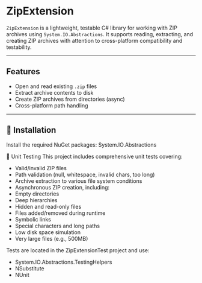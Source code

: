 # ZipExtension

`ZipExtension` is a lightweight, testable C# library for working with ZIP archives using `System.IO.Abstractions`. It supports reading, extracting, and creating ZIP archives with attention to cross-platform compatibility and testability.

---

## Features

-  Open and read existing `.zip` files
-  Extract archive contents to disk
-  Create ZIP archives from directories (async)
-  Cross-platform path handling

---

## 🔧 Installation

Install the required NuGet packages:
System.IO.Abstractions

🧪 Unit Testing
This project includes comprehensive unit tests covering:

- Valid/invalid ZIP files
- Path validation (null, whitespace, invalid chars, too long)
- Archive extraction to various file system conditions
- Asynchronous ZIP creation, including:
- Empty directories
- Deep hierarchies
- Hidden and read-only files
- Files added/removed during runtime
- Symbolic links
- Special characters and long paths
- Low disk space simulation
- Very large files (e.g., 500MB)

Tests are located in the ZipExtensionTest project and use:

- System.IO.Abstractions.TestingHelpers
- NSubstitute
- NUnit
